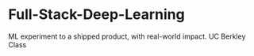# Full-Stack-Deep-Learning
ML experiment to a shipped product, with real-world impact. UC Berkley Class

